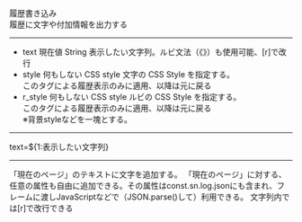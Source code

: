 履歴書き込み  
履歴に文字や付加情報を出力する

***
- text		現在値	String	表示したい文字列。ルビ文法（《》）も使用可能、[r]で改行
- style		何もしない	CSS style	文字の CSS Style を指定する。<br/>このタグによる履歴表示のみに適用、以降は元に戻る
- r_style		何もしない	CSS style	ルビの CSS Style を指定する。<br/>このタグによる履歴表示のみに適用、以降は元に戻る<br/>※背景styleなどを一塊とする。

***
text=${1:表示したい文字列}

***
「現在のページ」のテキストに文字を追加する。
「現在のページ」に対する、任意の属性も自由に追加できる。その属性はconst.sn.log.jsonにも含まれ、フレームに渡しJavaScriptなどで（JSON.parse()して）利用できる。
文字列内では[r]で改行できる
